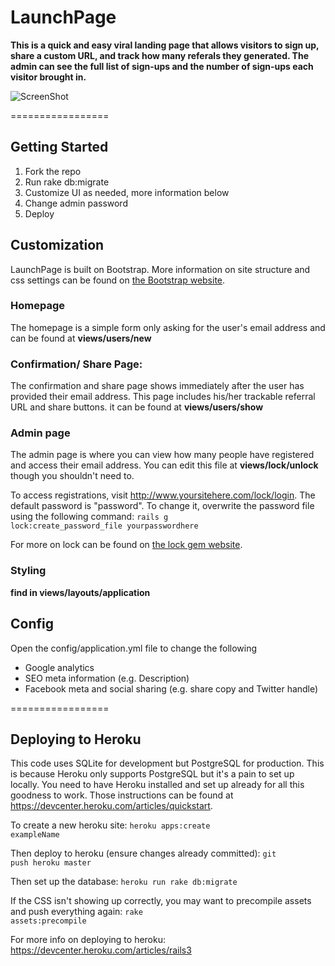 # LaunchPage
**This is a quick and easy viral landing page that allows visitors to sign up, share a custom URL, and track how many referals they generated. The admin can see the full list of sign-ups and the number of sign-ups each visitor brought in.**


![ScreenShot](http://assets.betali.st/startups/8509/image/big_Screen_Shot_2013-08-23_at_3.38.43_PM.png)

=================

## Getting Started
1. Fork the repo
2. Run rake db:migrate
3. Customize UI as needed, more information below
4. Change admin password
5. Deploy

## Customization
LaunchPage is built on Bootstrap. More information on site structure and css settings can be found on [the Bootstrap website](http://getbootstrap.com/css/).

### Homepage
The homepage is a simple form only asking for the user's email address and can be found at **views/users/new**

### Confirmation/ Share Page:
The confirmation and share page shows immediately after the user has provided their email address. This page includes his/her trackable referral URL and share buttons. it can be found at **views/users/show**

### Admin page
The admin page is where you can view how many people have registered and access their email address. You can edit this file at **views/lock/unlock** though you shouldn't need to.

To access registrations, visit http://www.yoursitehere.com/lock/login. The default password is "password". To change it, overwrite the password file using the following command:
     <code>rails g lock:create_password_file yourpasswordhere</code>

For more on lock can be found on [the lock gem website](http://www.cowboycoded.com/2011/04/11/lock-down-a-rails-3-app-with-a-single-password-using-lock/).

### Styling
**find in views/layouts/application**

## Config
Open the config/application.yml file to change the following 
- Google analytics 
- SEO meta information (e.g. Description)
- Facebook meta and social sharing (e.g. share copy and Twitter handle)

=================

## Deploying to Heroku
This code uses SQLite for development but PostgreSQL for production. This is because Heroku only supports PostgreSQL but it's a pain to set up locally. You need to have Heroku installed and set up already for all this goodness to work. Those instructions can be found at https://devcenter.heroku.com/articles/quickstart.

To create a new heroku site: <code>heroku apps:create exampleName</code>

Then deploy to heroku (ensure changes already committed): <code>git push heroku master</code>

Then set up the database: <code>heroku run rake db:migrate</code>

If the CSS isn't showing up correctly, you may want to precompile assets and push everything again: <code>rake assets:precompile</code>

For more info on deploying to heroku: https://devcenter.heroku.com/articles/rails3

